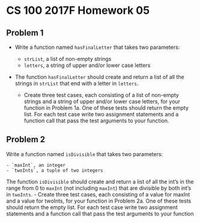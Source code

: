 # CS 100 2017F Homework 05

## Problem 1

- Write a function named `hasFinalLetter` that takes two parameters:
    
    - `strList`, a list of non-empty strings
    - `letters`, a string of upper and/or lower case letters
- The function `hasFinalLetter` should create and return a list of all the strings in `strList` that end with a letter in `letters`.
    
    - Create three test cases, each consisting of a list of non-empty strings and a string of upper and/or lower case letters, for your function in Problem 1a. One of these tests should return the empty list. For each test case write two assignment statements and a function call that pass the test arguments to your function.

## Problem 2

Write a function named `isDivisible` that takes two parameters:
    
    - `maxInt`, an integer
    - `twoInts`, a tuple of two integers
    

The function `isDivisible` should create and return a list of all the int’s in the range from 0 to `maxInt` (not including `maxInt`) that are divisible by both int’s in `twoInts`.
    - Create three test cases, each consisting of a value for maxInt and a value for twoInts, for your function in Problem 2a. One of these tests should return the empty list. For each test case write two assignment statements and a function call that pass the test arguments to your function

      
      